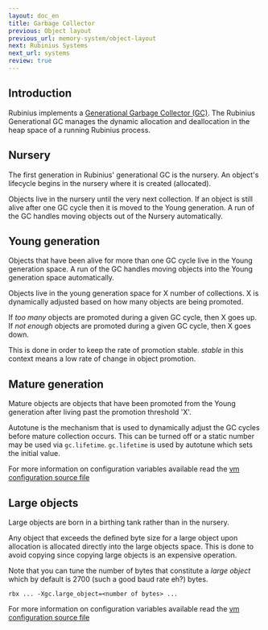 ```yaml
---
layout: doc_en
title: Garbage Collector
previous: Object layout
previous_url: memory-system/object-layout
next: Rubinius Systems
next_url: systems
review: true
---
```


## Introduction

Rubinius implements a [Generational Garbage Collector (GC)][gc].
The Rubinius Generational GC manages the dynamic allocation and deallocation in
the heap space of a running Rubinius process.

## Nursery

The first generation in Rubinius' generational GC is the nursery.
An object's lifecycle begins in the nursery where it is created (allocated).

Objects live in the nursery until the very next collection. If an object
is still alive after one GC cycle then it is moved to the Young generation.
A run of the GC handles moving objects out of the Nursery automatically.

## Young generation

Objects that have been alive for more than one GC cycle live in the Young
generation space.  A run of the GC handles moving objects into the Young
generation space automatically.

Objects live in the young generation space for X number of collections.
X is dynamically adjusted based on how many objects are being promoted.

If *too many* objects are promoted during a given GC cycle, then X goes up.
If *not enough* objects are promoted during a given GC cycle, then X goes down.

This is done in order to keep the rate of promotion stable.
*stable* in this context means a low rate of change in object promotion.

## Mature generation

Mature objects are objects that have been promoted from the Young
generation after living past the promotion threshold 'X'.

Autotune is the mechanism that is used to dynamically adjust the GC cycles before
mature collection occurs. This can be turned off or a static number may be used
via `gc.lifetime`. `gc.lifetime` is used by autotune which sets the initial value.

For more information on configuration variables available read the
[vm configuration source file ][config]

## Large objects

Large objects are born in a birthing tank rather than in the nursery.

Any object that exceeds the defined byte size for a large object upon
allocation is allocated directly into the large objects space.  This is done to
avoid copying since copying large objects is an expensive operation.

Note that you can tune the number of bytes that constitute a *large
object* which by default is 2700 (such a good baud rate eh?) bytes.

    rbx ... -Xgc.large_object=<number of bytes> ...

For more information on configuration variables available read the
[vm configuration source file ][config]

[gc]: https://en.wikipedia.org/wiki/Garbage_collection_(computer_science)#Generational_GC_.28ephemeral_GC.29
[config]: https://github.com/rubinius/rubinius/blob/master/library/rubinius/configuration.rb

